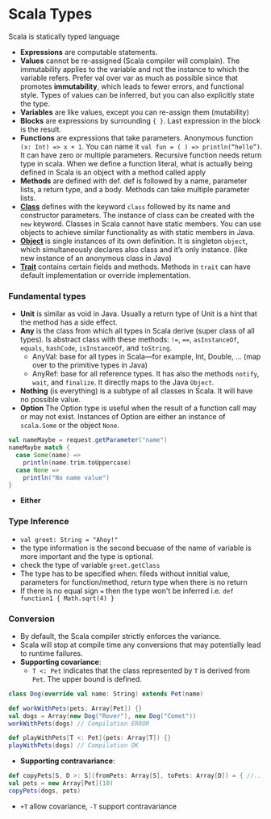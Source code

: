 Scala Types
==============
Scala is statically typed language

- **Expressions** are computable statements.
- **Values** cannot be re-assigned (Scala compiler will complain). The immutability applies to the variable and not the instance to which the variable refers. Prefer val over var as much as possible since that promotes **immutability**, which leads to fewer errors, and functional style. Types of values can be inferred, but you can also explicitly state the type.
- **Variables** are like values, except you can re-assign them (mutability)
- **Blocks** are expressions by surrounding `{ }`. Last expression in the block is the result.
- **Functions** are expressions that take parameters. Anonymous function `(x: Int) => x + 1`. You can name it `val fun = ( ) => println(“hello”)`. It can have zero or multiple parameters. Recursive function needs return type in scala. When we define a function literal, what is actually being defined in Scala is an object with a method called apply
- **Methods** are defined with def. def is followed by a name, parameter lists, a return type, and a body. Methods can take multiple parameter lists.
- [**Class**](https://github.com/OndrejKucera/knowledge_scala/blob/master/OOP.md#class) defines with the keyword `class` followed by its name and constructor parameters. The instance of class can be created with the `new` keyword. Classes in Scala cannot have static members. You can use objects to achieve similar functionality as with static members in Java.
- [**Object**](https://github.com/OndrejKucera/knowledge_scala/blob/master/OOP.md#object) is single instances of its own definition. It is singleton `object`, which simultaneously declares also class and it’s only instance. (like new instance of an anonymous class in Java)
- [**Trait**](https://github.com/OndrejKucera/knowledge_scala/blob/master/OOP.md#traits) contains certain fields and methods. Methods in `trait` can have default implementation or override implementation.

### Fundamental types
- **Unit** is similar as void in Java. Usually a return type of Unit is a hint that the method has a side effect.
- **Any** is the class from which all types in Scala derive (super class of all types). Is abstract class with these methods: `!=`, `==`, `asInstanceOf`, `equals`, `hashCode`, `isInstanceOf`, and `toString`.
  - AnyVal: base for all types in Scala—for example, Int, Double, ... (map over to the primitive types in Java)
  - AnyRef: base for all reference types. It has also the methods `notify`, `wait`, and `finalize`. It directly maps to the Java `Object`.
- **Nothing** (is everything) is a subtype of all classes in Scala. It will have no possible value.
- **Option** The Option type is useful when the result of a function call may or may not exist. Instances of Option are either an instance of `scala.Some` or the object `None`.
```scala
val nameMaybe = request.getParameter("name")
nameMaybe match {
  case Some(name) =>
    println(name.trim.toUppercase)
  case None =>
    println("No name value")
}
```
- **Either** 

### Type Inference
- `val greet: String = "Ahoy!"`
- the type information is the second becuase of the name of variable is more important and the type is optional.
- check the type of variable `greet.getClass`
- The type has to be specified when: fileds without innitial value, parameters for function/method, return type when there is no return 
- If there is no equal sign `=` then the type won't be inferred i.e. `def function1 { Math.sqrt(4) }`

### Conversion
- By default, the Scala compiler strictly enforces the variance.
- Scala will stop at compile time any conversions that may potentially lead to runtime failures.
- **Supporting covariance**:
  - `T <: Pet` indicates that the class represented by `T` is derived from `Pet`. The upper bound is defined.
```scala
class Dog(override val name: String) extends Pet(name)

def workWithPets(pets: Array[Pet]) {}
val dogs = Array(new Dog("Rover"), new Dog("Comet"))
workWithPets(dogs) // Compilation ERROR

def playWithPets[T <: Pet](pets: Array[T]) {}
playWithPets(dogs) // Compilation OK
```
- **Supporting contravariance**:
```scala
def copyPets[S, D >: S](fromPets: Array[S], toPets: Array[D]) = { //... }
val pets = new Array[Pet](10)
copyPets(dogs, pets)
```
- `+T` allow covariance, `-T` support contravariance


